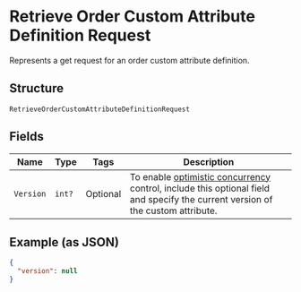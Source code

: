 
# Retrieve Order Custom Attribute Definition Request

Represents a get request for an order custom attribute definition.

## Structure

`RetrieveOrderCustomAttributeDefinitionRequest`

## Fields

| Name | Type | Tags | Description |
|  --- | --- | --- | --- |
| `Version` | `int?` | Optional | To enable [optimistic concurrency](https://developer.squareup.com/docs/build-basics/common-api-patterns/optimistic-concurrency)<br>control, include this optional field and specify the current version of the custom attribute. |

## Example (as JSON)

```json
{
  "version": null
}
```

